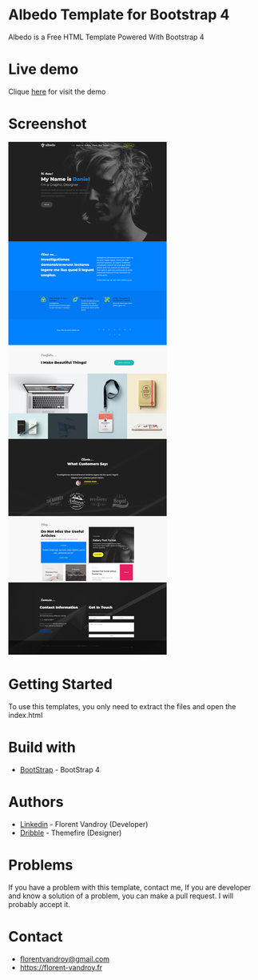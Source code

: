 # Albedo Template for Bootstrap 4
Albedo is a Free HTML Template Powered With Bootstrap 4

# Live demo
Clique [here](https://florent6001.github.io/Albedo-Template/) for visit the demo

# Screenshot
![](capture.png)

# Getting Started
To use this templates, you only need to extract the files and open the index.html

# Build with
* [BootStrap](https://getbootstrap.com/) - BootStrap 4 

# Authors
* [Linkedin](https://www.linkedin.com/in/florent-v-2a9b77a2) - Florent Vandroy (Developer)
* [Dribble](https://dribbble.com/shots/3116578-Albedo-Free-Personal-Onepager-PSD-Template) - Themefire (Designer)

# Problems
If you have a problem with this template, contact me,
If you are developer and know a solution of a problem, you can make a pull request. I will probably accept it.

# Contact
* florentvandroy@gmail.com
* https://florent-vandroy.fr
